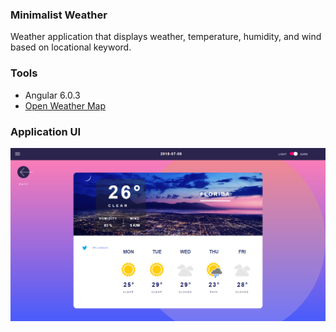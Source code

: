 ### Minimalist Weather

Weather application that displays weather, temperature, humidity, and wind based on locational keyword. 

### Tools
- Angular 6.0.3
- [Open Weather Map](https://openweathermap.org/)

### Application UI

![alt text](https://raw.githubusercontent.com/code-badger/angular-minimalist-weather/master/application_ui.png)